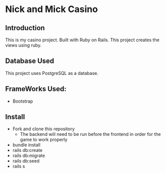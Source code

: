 # Nick and Mick Casino

## Introduction
This is my casino project. Built with Ruby on Rails. This project creates the views using ruby.

## Database Used
This project uses PostgreSQL as a database.

## FrameWorks Used:
- Bootstrap

## Install 
 - Fork and clone this repository
    - The backend will need to be run before the frontend in order for the game to work properly
 - bundle install
 - rails db:create
 - rails db:migrate
 - rails db:seed
 - rails s
